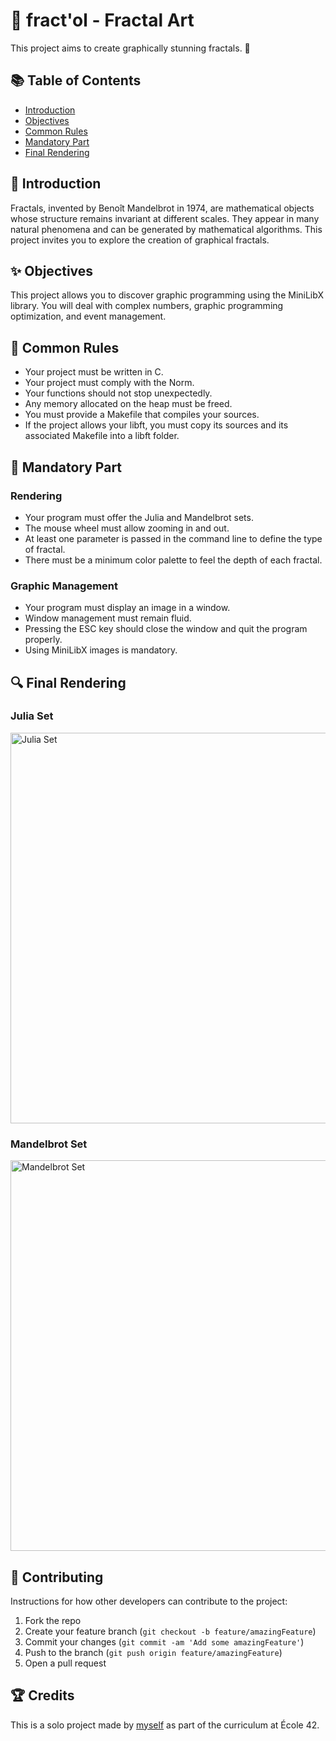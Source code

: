 
# 🚀 fract'ol - Fractal Art

This project aims to create graphically stunning fractals. 🌌

## 📚 Table of Contents

- [Introduction](#introduction)
- [Objectives](#objectives)
- [Common Rules](#common-rules)
- [Mandatory Part](#mandatory-part)
- [Final Rendering](#final-rendering)

## 📖 Introduction

Fractals, invented by Benoît Mandelbrot in 1974, are mathematical objects whose structure remains invariant at different scales. They appear in many natural phenomena and can be generated by mathematical algorithms. This project invites you to explore the creation of graphical fractals.

## ✨ Objectives

This project allows you to discover graphic programming using the MiniLibX library. You will deal with complex numbers, graphic programming optimization, and event management.

## 📏 Common Rules

- Your project must be written in C.
- Your project must comply with the Norm.
- Your functions should not stop unexpectedly.
- Any memory allocated on the heap must be freed.
- You must provide a Makefile that compiles your sources.
- If the project allows your libft, you must copy its sources and its associated Makefile into a libft folder.

## 🚀 Mandatory Part

### Rendering

- Your program must offer the Julia and Mandelbrot sets.
- The mouse wheel must allow zooming in and out.
- At least one parameter is passed in the command line to define the type of fractal.
- There must be a minimum color palette to feel the depth of each fractal.

### Graphic Management

- Your program must display an image in a window.
- Window management must remain fluid.
- Pressing the ESC key should close the window and quit the program properly.
- Using MiniLibX images is mandatory.

## 🔍 Final Rendering

### Julia Set
<img src="https://github.com/wayzeek/fract_ol/assets/112975047/6ac9d846-82ec-4a15-a7d3-b37d72e91f2b" width="1500" height="625" alt="Julia Set">

### Mandelbrot Set
<img src="https://github.com/wayzeek/fract_ol/assets/112975047/3e72855e-0ae6-4ef4-a9f7-c48e6fb56a16" width="1500" height="625" alt="Mandelbrot Set">

## 🤝 Contributing

Instructions for how other developers can contribute to the project:

1. Fork the repo
2. Create your feature branch (`git checkout -b feature/amazingFeature`)
3. Commit your changes (`git commit -am 'Add some amazingFeature'`)
4. Push to the branch (`git push origin feature/amazingFeature`)
5. Open a pull request

## 🏆 Credits

This is a solo project made by [myself](https://github.com/wayzeek) as part of the curriculum at École 42.

